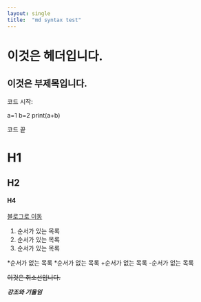 ```yaml
---
layout: single
title:  "md syntax test"
---
```


이것은 헤더입니다.
================

이것은 부제목입니다.
-


코드 시작:

  a=1
  b=2
  print(a+b)
   
코드 끝

# H1
## H2
#### H4

[블로그로 이동](https://moonto.github.io/)

1. 순서가 있는 목록
2. 순서가 있는 목록
3. 순서가 있는 목록

*순서가 없는 목록
 *순서가 없는 목록
 +순서가 없는 목록
 -순서가 없는 목록

~~이것은 취소선입니다.~~

***강조와 기울임***
